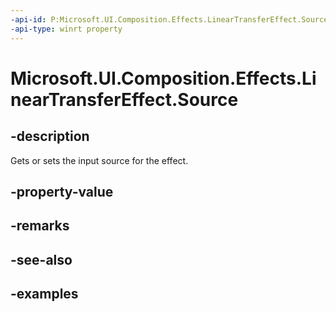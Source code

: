 ```yaml
---
-api-id: P:Microsoft.UI.Composition.Effects.LinearTransferEffect.Source
-api-type: winrt property
---
```


<!-- Property syntax.
public IGraphicsEffectSource Source { get;  set; }
-->

# Microsoft.UI.Composition.Effects.LinearTransferEffect.Source

## -description
Gets or sets the input source for the effect.

## -property-value

## -remarks

## -see-also

## -examples

